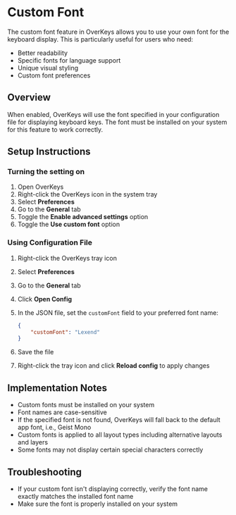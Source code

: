 # Custom Font

The custom font feature in OverKeys allows you to use your own font for the keyboard display. This is particularly useful for users who need:

- Better readability
- Specific fonts for language support
- Unique visual styling
- Custom font preferences

## Overview

When enabled, OverKeys will use the font specified in your configuration file for displaying keyboard keys. The font must be installed on your system for this feature to work correctly.

## Setup Instructions

### Turning the setting on

1. Open OverKeys
2. Right-click the OverKeys icon in the system tray
3. Select **Preferences**
4. Go to the **General** tab
5. Toggle the **Enable advanced settings** option
6. Toggle the **Use custom font** option

### Using Configuration File

1. Right-click the OverKeys tray icon
2. Select **Preferences**
3. Go to the **General** tab
4. Click **Open Config**
5. In the JSON file, set the `customFont` field to your preferred font name:

    ```json
    {
        "customFont": "Lexend"
    }
    ```

6. Save the file
7. Right-click the tray icon and click **Reload config** to apply changes

## Implementation Notes

- Custom fonts must be installed on your system
- Font names are case-sensitive
- If the specified font is not found, OverKeys will fall back to the default app font, i.e., Geist Mono
- Custom fonts is applied to all layout types including alternative layouts and layers
- Some fonts may not display certain special characters correctly

## Troubleshooting

- If your custom font isn't displaying correctly, verify the font name exactly matches the installed font name
- Make sure the font is properly installed on your system

